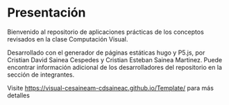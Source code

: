 # Presentación

Bienvenido al repositorio de aplicaciones prácticas de los conceptos revisados en la clase Computación Visual. 

Desarrollado con el generador de páginas estáticas hugo y P5.js, por Cristian David Sainea Cespedes y Cristian Esteban Sainea Martinez. Puede encontrar información adicional de los desarrolladores del repositorio en la sección de integrantes.

Visite  https://visual-cesaineam-cdsaineac.github.io/Template/ para más detalles
